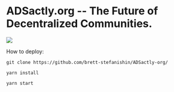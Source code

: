 # ADSactly.org -- The Future of Decentralized Communities.

![](https://ibb.co/5h3hH3L)

How to deploy:
```
git clone https://github.com/brett-stefanishin/ADSactly-org/
```
```
yarn install
```
```
yarn start
```


